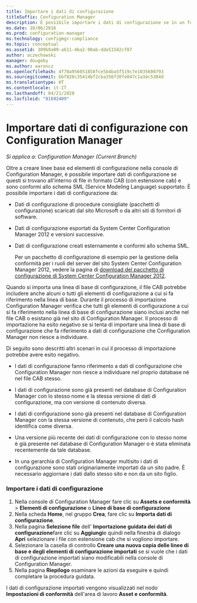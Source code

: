 ```yaml
---
title: Importare i dati di configurazione
titleSuffix: Configuration Manager
description: È possibile importare i dati di configurazione se in un formato di file CAB e conformi allo schema SML (Service Modeling Language) supportato.
ms.date: 10/06/2016
ms.prod: configuration-manager
ms.technology: configmgr-compliance
ms.topic: conceptual
ms.assetid: 309b9a09-a611-4ba2-90ab-dde51582cf87
author: aczechowski
manager: dougeby
ms.author: aaroncz
ms.openlocfilehash: 4f70a956051858fce5b4ba5f519c7e1035600793
ms.sourcegitcommit: bbf820c35414bf2cba356f30fe047c1a34c5384d
ms.translationtype: HT
ms.contentlocale: it-IT
ms.lasthandoff: 04/21/2020
ms.locfileid: "81692409"
---
```

# <a name="import-configuration-data-with-configuration-manager"></a>Importare dati di configurazione con Configuration Manager

*Si applica a: Configuration Manager (Current Branch)*

Oltre a creare linee base ed elementi di configurazione nella console di Configuration Manager, è possibile importare dati di configurazione se questi si trovano all'interno di file in formato CAB (con estensione cab) e sono conformi allo schema SML (Service Modeling Language) supportato. È possibile importare i dati di configurazione da:  

- Dati di configurazione di procedure consigliate (pacchetti di configurazione) scaricati dal sito Microsoft o da altri siti di fornitori di software.  

- Dati di configurazione esportati da System Center Configuration Manager 2012 e versioni successive.  

- Dati di configurazione creati esternamente e conformi allo schema SML.  

  Per un pacchetto di configurazione di esempio per la gestione della conformità per i ruoli del server del sito System Center Configuration Manager 2012, vedere la pagina di [download del pacchetto di configurazione di System Center Configuration Manager 2012](https://www.microsoft.com/download/details.aspx?id=30710&WT.mc_id=rss_alldownloads_all).  

Quando si importa una linea di base di configurazione, il file CAB potrebbe includere anche alcuni o tutti gli elementi di configurazione a cui si fa riferimento nella linea di base. Durante il processo di importazione Configuration Manager verifica che tutti gli elementi di configurazione a cui si fa riferimento nella linea di base di configurazione siano inclusi anche nel file CAB o esistano già nel sito di Configuration Manager. Il processo di importazione ha esito negativo se si tenta di importare una linea di base di configurazione che fa riferimento a dati di configurazione che Configuration Manager non riesce a individuare.  

Di seguito sono descritti altri scenari in cui il processo di importazione potrebbe avere esito negativo.  

-   I dati di configurazione fanno riferimento a dati di configurazione che Configuration Manager non riesce a individuare nel proprio database né nel file CAB stesso.  

-   I dati di configurazione sono già presenti nel database di Configuration Manager con lo stesso nome e la stessa versione di dati di configurazione, ma con versione di contenuto diversa.  

-   I dati di configurazione sono già presenti nel database di Configuration Manager con la stessa versione di contenuto, che però il calcolo hash identifica come diversa.  

-   Una versione più recente dei dati di configurazione con lo stesso nome è già presente nel database di Configuration Manager o è stata eliminata recentemente da tale database.  

-   In una gerarchia di Configuration Manager multisito i dati di configurazione sono stati originariamente importati da un sito padre. È necessario aggiornare i dati dallo stesso sito e non da un sito figlio.  

### <a name="import-configuration-data"></a>Importare i dati di configurazione  

1.  Nella console di Configuration Manager fare clic su **Assets e conformità** > **Elementi di configurazione** o **Linee di base di configurazione**
2.  Nella scheda **Home**, nel gruppo **Crea**, fare clic su **Importa dati di configurazione**.  
3.  Nella pagina **Selezione file** dell' **Importazione guidata dei dati di configurazione**fare clic su **Aggiungi**e quindi nella finestra di dialogo **Apri** selezionare i file con estensione cab che si vogliono importare.  
4.  Selezionare la casella di controllo **Creare una nuova copia delle linee di base e degli elementi di configurazione importati** se si vuole che i dati di configurazione importati siano modificabili nella console di Configuration Manager.  
5.  Nella pagina **Riepilogo** esaminare le azioni da eseguire e quindi completare la procedura guidata.  

I dati di configurazione importati vengono visualizzati nel nodo **Impostazioni di conformità** dell'area di lavoro **Asset e conformità**.  
